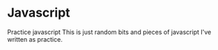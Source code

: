 # Javascript
Practice javascript
This is just random bits and pieces of javascript I've written as practice.
